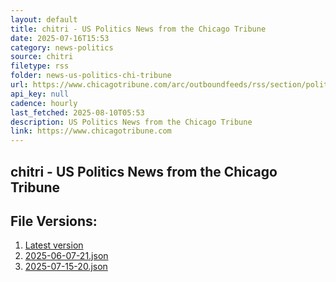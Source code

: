 ```yaml
---
layout: default
title: chitri - US Politics News from the Chicago Tribune
date: 2025-07-16T15:53
category: news-politics
source: chitri
filetype: rss
folder: news-us-politics-chi-tribune
url: https://www.chicagotribune.com/arc/outboundfeeds/rss/section/politics/&sort=display_date:desc/
api_key: null
cadence: hourly
last_fetched: 2025-08-10T05:53
description: US Politics News from the Chicago Tribune
link: https://www.chicagotribune.com
---
```


## chitri - US Politics News from the Chicago Tribune

<div id="data-chart"></div>
<div id="data-table"></div>
<script>
document.addEventListener('DOMContentLoaded', function(){
  document.getElementById('data-table').textContent = 'This source isn't supported for tables yet.';
});
</script>

## File Versions:
1. [Latest version](./latest.json)
2. [2025-06-07-21.json](./2025-06-07-21.json)
3. [2025-07-15-20.json](./2025-07-15-20.json)

